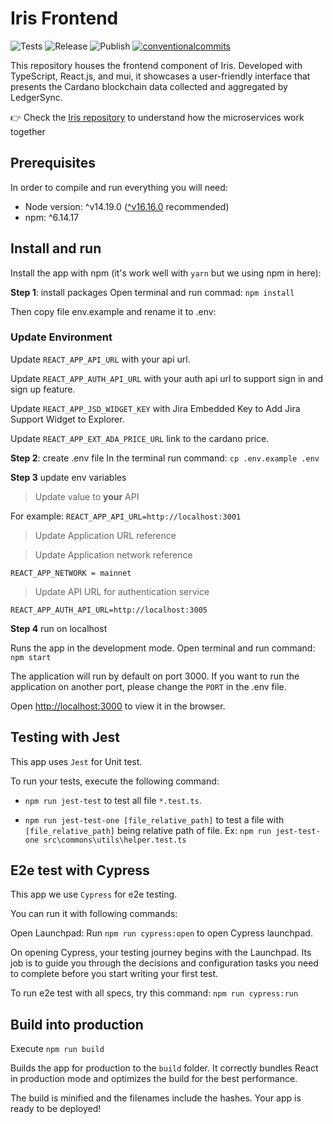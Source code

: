 # Iris Frontend

<p align="left">
<img alt="Tests" src="https://github.com/cardano-foundation/cf-explorer-frontend/actions/workflows/tests.yaml/badge.svg" />
<img alt="Release" src="https://github.com/cardano-foundation/cf-explorer-frontend/actions/workflows/release.yaml/badge.svg" />
<img alt="Publish" src="https://github.com/cardano-foundation/cf-explorer-frontend/actions/workflows/publish.yaml/badge.svg" />
<a href="https://conventionalcommits.org"><img alt="conventionalcommits" src="https://img.shields.io/badge/Conventional%20Commits-1.0.0-%23FE5196?logo=conventionalcommits" /></a>
</p>

This repository houses the frontend component of Iris. Developed with TypeScript, React.js, and mui, it showcases a user-friendly interface that presents the Cardano blockchain data collected and aggregated by LedgerSync.

👉 Check the [Iris repository](https://github.com/cardano-foundation/cf-explorer) to understand how the microservices work together

## Prerequisites

In order to compile and run everything you will need:

- Node version: ^v14.19.0  ([^v16.16.0](https://nodejs.org/en/blog/release/v16.16.0/) recommended)
- npm: ^6.14.17

## Install and run

Install the app with npm (it's work well with `yarn` but we using npm in here):

**Step 1**: install packages
Open terminal and run commad: `npm install`

Then copy file env.example and rename it to .env:

### Update Environment

Update `REACT_APP_API_URL` with your api url.

Update `REACT_APP_AUTH_API_URL` with your auth api url to support sign in and sign up feature.

Update `REACT_APP_JSD_WIDGET_KEY` with Jira Embedded Key to Add Jira Support Widget to Explorer.

Update `REACT_APP_EXT_ADA_PRICE_URL` link to the cardano price.

**Step 2**: create .env file
In the terminal run command: `cp .env.example .env`

**Step 3** update env variables
> Update value to **your** API

For example: 
`REACT_APP_API_URL=http://localhost:3001`

> Update Application URL reference

> Update Application network reference

`REACT_APP_NETWORK = mainnet`

> Update API URL for authentication service

`REACT_APP_AUTH_API_URL=http://localhost:3005`


**Step 4** run on localhost

Runs the app in the development mode.
Open terminal and run command: `npm start`

The application will run by default on port 3000. If you want to run the application on another port, please change the `PORT` in the .env file.

Open [http://localhost:3000](http://localhost:3000) to view it in the browser.

## Testing with Jest

This app uses `Jest` for Unit test.

To run your tests, execute the following command:

 - `npm run jest-test` to test all file `*.test.ts`.

 - `npm run jest-test-one [file_relative_path]` to test a file with `[file_relative_path]` being relative path of file. Ex: `npm run jest-test-one src\commons\utils\helper.test.ts`

## E2e test with Cypress
This app we use `Cypress` for e2e testing.

You can run it with following commands:

Open Launchpad:
Run `npm run cypress:open` to open Cypress launchpad.

On opening Cypress, your testing journey begins with the Launchpad. Its job is to guide you through the decisions and configuration tasks you need to complete before you start writing your first test.


To run e2e test with all specs, try this command:
`npm run cypress:run`

## Build into production

Execute  `npm run build`

Builds the app for production to the `build` folder.
It correctly bundles React in production mode and optimizes the build for the best performance.

The build is minified and the filenames include the hashes.
Your app is ready to be deployed!
